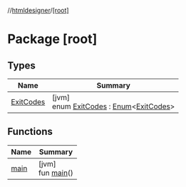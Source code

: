 //[htmldesigner](../../index.md)/[[root]](index.md)

# Package [root]

## Types

| Name | Summary |
|---|---|
| [ExitCodes](-exit-codes/index.md) | [jvm]<br>enum [ExitCodes](-exit-codes/index.md) : [Enum](https://kotlinlang.org/api/latest/jvm/stdlib/kotlin/-enum/index.html)&lt;[ExitCodes](-exit-codes/index.md)&gt; |

## Functions

| Name | Summary |
|---|---|
| [main](main.md) | [jvm]<br>fun [main](main.md)() |
